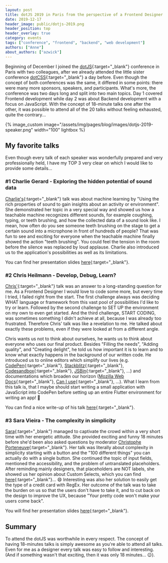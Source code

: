 ```yaml
---
layout: post
title: dotJS 2019 in Paris from the perspective of a Frontend Designer
date: 2019-12-17
header_image: public/dotjs-2019.png
header_position: top
header_overlay: true
category: events
tags: ["conference", "frontend", "backend", "web development"]
authors: ["Anne"]
about_authors: ["azwick"]
---
```


Beginning of December I joined the [dotJS](https://www.dotjs.io/){:target="_blank"} conference in Paris with two colleagues, after we already attended the little sister conference [dotCSS](https://developer.epages.com/blog/events/a-russian-a-brazilian-and-a-german-at-the-dotcss-2019-in-paris/){:target="_blank"} a day before. 
Even though the concept of both conferences was the same, it differed in some points: there were many more sponsors, speakers, and participants.
What's more, the conference was two days long and split into two main topics. 
Day 1 covered Frontend development while day 2 was about Backend development with a focus on JavaScript.
With the concept of 18-minute talks one after the other, it was possible to attend all of the 20 talks without feeling exhausted, quite the contrary...

{% image_custom image="/assets/img/pages/blog/images/dotjs-2019-speaker.png" width="100" lightbox %}

## My favorite talks

Even though every talk of each speaker was wonderfully prepared and very professionally held, I have my TOP 3 very clear on which I would like to provide some details...

### #1 Charlie Gerard - Exploring the hidden potential of sound data

[Charlie's](https://twitter.com/devdevcharlie){:target="_blank"} talk was about machine learning by "Using the rich properties of sound to gain insights about an activity or environment".
She demonstrated her topic in a very special way and showed us how a teachable machine recognizes different sounds, for example coughing, typing, or teeth brushing, and how the collected data of a sound look like.
I mean, how often do you see someone teeth brushing on the stage to get a certain sound into a microphone in front of hundreds of people?
That was fun to see and exciting for everyone when the teachable machine finally showed the action "teeth brushing".
You could feel the tension in the room before the silence was replaced by loud applause.
Charlie also introduced us to the application's possibilities as well as its limitations.

You can find her presentation slides [here](https://docs.google.com/presentation/d/1eXMvepBOs5CT0krFtokZ6ovgMfPNb7TWAPLLFsBPUzk/edit#slide=id.g5bc3345d74_0_16){:target="_blank"}.

### #2 Chris Heilmann - Develop, Debug, Learn?

[Chris'](https://twitter.com/codepo8){:target="_blank"} talk was an answer to a long-standing question for me.
As a Frontend Designer I would love to code some more, but every time I tried, I failed right from the start.
The first challenge always was deciding WHAT language or framework from this vast pool of possibilities I'd like to try or learn.
Followed by the second challenge to SET UP the environment on my own to even get started.
And the third challenge, START CODING, was sometimes something I didn't achieve at all, because I was already too frustrated.
Therefore Chris' talk was like a revelation to me.
He talked about exactly these problems, even if they were looked at from a different angle.

Chris wants us not to think about ourselves, he wants us to think about everyone who uses our final product.
Besides "Filling the needs", "Adding quality", and "Creating delight", he told us how important it is to learn and to know what exactly happens in the background of our written code.
He introduced us to online editors which simplify our lives (e.g. [CodePen](https://codepen.io/){:target="_blank"}, [Stackblitz](https://stackblitz.com/){:target="_blank"}, [Codesandbox](https://codesandbox.io/){:target="_blank"}, [JSBin](https://jsbin.com/?html,output){:target="_blank"}, ...) and documentations which broaden our horizon ([Mozilla Web Docs](https://developer.mozilla.org/de/){:target="_blank"}, [Can I use](https://caniuse.com/){:target="_blank"}, ...). 
What I learn from this talk is, that I maybe should start writing a small application with JavaScript into CodePen before setting up an entire Flutter environment for writing an app! 😬

You can find a nice write-up of his talk [here](https://christianheilmann.com/2019/12/12/develop-debug-learn-a-time-to-re-think-our-tooling/){:target="_blank"}.

### #3 Sara Vieira - The complexity in simplicity

[Sara](https://twitter.com/NikkitaFTW){:target="_blank"} managed to captivate the crowd within a very short time with her energetic attitude.
She provided exciting and funny 18 minutes before she'd been also asked questions by moderator [Christophe Porteneuve](https://twitter.com/porteneuve){:target="_blank"}.
Her talk was literally about complexity in simplicity starting with a button and the "100 different things" you can actually do with a single button.
She continued the topic of input fields, mentioned the accessibility, and the problem of untranslated placeholders.
After reminding mainly designers, that placeholders are NOT labels, she showed us her opinion about Custom Selects, which you can find [here](https://doineedacustomselect.com){:target="_blank"}... 😄
Interesting was also her solution to easily get the type of a credit card with RegEx.
Her outcome of the talk was to take the burden on us so that the users don't have to take it, and to cut back on the design to improve the UX, because "Your pretty code won't make your users come back".

You will find her presentation slides [here](http://complexity-in-simplicity.surge.sh/){:target="_blank"}.

## Summary

To attend the dotJS was worthwhile in every respect.
The concept of having 18-minutes talks is simply awesome as you're able to attend all talks.
Even for me as a designer every talk was easy to follow and interesting.
(And if something wasn't that exciting, then it was only 18 minutes... 😉).